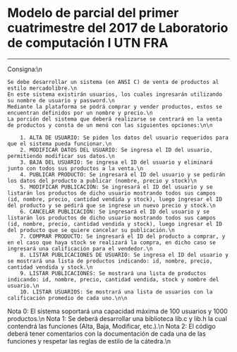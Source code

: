 # Modelo de parcial del primer cuatrimestre del 2017 de Laboratorio de computación I UTN FRA
*********************************************************************************************

Consigna:\n

    Se debe desarrollar un sistema (en ANSI C) de venta de productos al estilo mercadolibre.\n 
    En este sistema existirán usuarios, los cuales ingresarán utilizando su nombre de usuario y password.\n 
    Mediante la plataforma se podrá comprar y vender productos, estos se encuentran definidos por un nombre y precio.\n 
    La porción del sistema que deberá realizarse se centrará en la venta de productos y consta de un menú con las siguientes opciones:\n\n
    
        1. ALTA DE USUARIO:​ Se piden los datos del usuario requeridos para que el sistema pueda funcionar.\n
        2. MODIFICAR DATOS DEL USUARIO:​ Se ingresa el ID del usuario, permitiendo modificar sus datos.\n
        3. BAJA DEL USUARIO:​ Se ingresa el ID del usuario y eliminará junto con todos sus productos a la venta.\n
        4. PUBLICAR PRODUCTO:​ Se ingresará el ID del usuario y se pedirán los datos del producto a publicar (nombre, precio y stock)\n
        5. MODIFICAR PUBLICACIÓN:​ Se ingresará el ID del usuario y se listarán los productos de dicho usuario mostrando todos sus campos (id, nombre, precio, cantidad vendida y stock), luego ingresar el ID del producto y se pedirá que se ingrese un nuevo precio y stock.\n
        6. CANCELAR PUBLICACIÓN:​ Se ingresará el ID del usuario y se listarán los productos de dicho usuario mostrando todos sus campos (id, nombre, precio, cantidad vendida y stock), luego ingresar el ID del producto que se quiere cancelar su publicación.\n
        7. COMPRAR PRODUCTO:​ Se ingresará el ID del producto a comprar, y en el caso que haya stock se realizará la compra, en dicho caso se ingresará una calificación para el vendedor.\n
        8. LISTAR PUBLICACIONES DE USUARIO: ​Se ingresa el ID del usuario y se mostrará una lista de productos indicando: id, nombre, precio, cantidad vendida y stock.\n
        9. LISTAR PUBLICACIONES:​ Se mostrará una lista de productos indicando: id, nombre, precio, cantidad vendida, stock y nombre del usuario.\n
        10. LISTAR USUARIOS:​ Se mostrará una lista de usuarios con la calificación promedio de cada uno.\n\n

Nota 0: El sistema soportará una capacidad máxima de 100 usuarios y 1000 productos.\n
Nota 1: Se deberá desarrollar una biblioteca lib.c y lib.h la cual contendrá las funciones (Alta, Baja, Modificar, etc.).\n
Nota 2: El código deberá tener comentarios con la documentación de cada una de las funciones y respetar las reglas de estilo de la cátedra.\n
